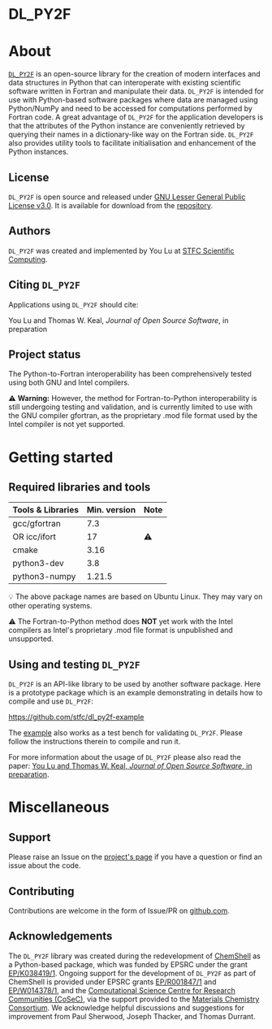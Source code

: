 # DL_PY2F

# About

[`DL_PY2F`](https://github.com/stfc/dl_py2f) is an open-source library for the creation of modern interfaces and data structures in Python that can interoperate with existing scientific software written in Fortran and manipulate their data.
`DL_PY2F` is intended for use with Python-based software packages where data are managed using Python/NumPy and need to be accessed for computations performed by Fortran code. 
A great advantage of `DL_PY2F` for the application developers is that the attributes of the Python instance are conveniently retrieved by querying their names in a dictionary-like way on the Fortran side.
`DL_PY2F` also provides utility tools to facilitate initialisation and enhancement of the Python instances. 

## License

`DL_PY2F` is open source and released under [GNU Lesser General Public License v3.0](https://www.gnu.org/licenses/lgpl-3.0.en.html). It is available for download from the [repository](https://github.com/stfc/dl_py2f).

## Authors

`DL_PY2F` was created and implemented by You Lu at [STFC Scientific Computing](https://www.sc.stfc.ac.uk).

## Citing `DL_PY2F`

Applications using `DL_PY2F` should cite:

You Lu and Thomas W. Keal, *Journal of Open Source Software*, in preparation

## Project status

The Python-to-Fortran interoperability has been comprehensively tested using both GNU and Intel compilers.

:warning: **Warning:** However, the method for Fortran-to-Python interoperability is still undergoing testing and validation, and is currently limited to use with the GNU compiler gfortran, as the proprietary .mod file format used by the Intel compiler is not yet supported.

# Getting started

## Required libraries and tools


| Tools & Libraries             | Min. version | Note |
|:------------------------------|:-------------|:-----|
| gcc/gfortran                  | 7.3          |      |
| OR icc/ifort                  | 17           | :warning: |
| cmake                         | 3.16         |      |
| python3-dev                   | 3.8          |      |
| python3-numpy                 | 1.21.5       |      |

:bulb: The above package names are based on Ubuntu Linux. They may vary on other
       operating systems.

:warning: The Fortran-to-Python method does **NOT** yet work with the Intel compilers as Intel's proprietary
          .mod file format is unpublished and unsupported.

## Using and testing `DL_PY2F`

`DL_PY2F` is an API-like library to be used by another software package. Here is a prototype package which is an example demonstrating in details how to compile and use `DL_PY2F`:

https://github.com/stfc/dl_py2f-example

The [example](https://github.com/stfc/dl_py2f-example) also works as a test bench for validating `DL_PY2F`. Please follow the instructions therein to compile and run it.

For more information about the usage of `DL_PY2F` please also read the paper: [You Lu and Thomas W. Keal, *Journal of Open Source Software*, in preparation](https://joss.theoj.org/papers/).

# Miscellaneous

## Support

Please raise an Issue on the [project's page](https://github.com/stfc/dl_py2f) if you have a question or find an issue about the code.

## Contributing

Contributions are welcome in the form of Issue/PR on [github.com](https://github.com/stfc/dl_py2f).

## Acknowledgements

The `DL_PY2F` library was created during the redevelopment of [ChemShell](https://chemshell.org) as a Python-based package, which was funded by EPSRC under the grant [EP/K038419/1](https://gtr.ukri.org/projects?ref=EP/K038419/1). Ongoing support for the development of `DL_PY2F` as part of ChemShell is provided under EPSRC grants [EP/R001847/1](https://gtr.ukri.org/projects?ref=EP%2FR001847%2F1) and [EP/W014378/1](https://gtr.ukri.org/projects?ref=EP%2FW014378%2F1), and the [Computational Science Centre for Research Communities (CoSeC)](https://www.cosec.ac.uk), via the support provided to the [Materials Chemistry Consortium](https://mcc.hec.ac.uk). We acknowledge helpful discussions and suggestions for improvement from Paul Sherwood, Joseph Thacker, and Thomas Durrant.
